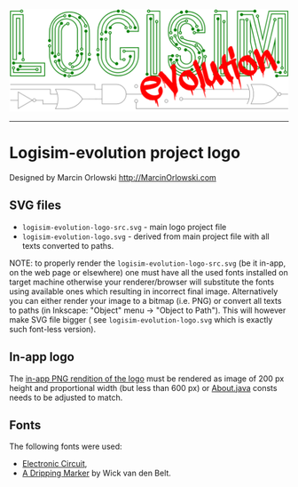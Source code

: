 [![Logisim-evolution](logisim-evolution-logo.svg)](https://github.com/logisim-evolution/logisim-evolution)

---

# Logisim-evolution project logo #

Designed by Marcin Orlowski <http://MarcinOrlowski.com>

## SVG files ##

* `logisim-evolution-logo-src.svg` - main logo project file
* `logisim-evolution-logo.svg` - derived from main project file with all texts converted to paths.

NOTE: to properly render the `logisim-evolution-logo-src.svg` (be it in-app, on the web page or elsewhere)
one must have all the used fonts installed on target machine otherwise your renderer/browser will substitute
the fonts using available ones which resulting in incorrect final image. Alternatively you can either render
your image to a bitmap (i.e. PNG) or  convert all texts to paths (in Inkscape: "Object" menu -> "Object to Path").
This will however make SVG file bigger ( see `logisim-evolution-logo.svg` which is exactly such font-less version).

## In-app logo ##

The [in-app PNG rendition of the logo](../src/main/resources/resources/logisim/img/logisim-evolution-logo.png)
must be rendered as image of 200 px height and proportional width (but less than 600 px) or
[About.java](../src/main/java/com/cburch/logisim/gui/start/About.java) consts needs to be adjusted to match.

## Fonts ##

The following fonts were used:

* [Electronic Circuit](https://textfonts.net/electronic-circuit-font.html),
* [A Dripping Marker](https://www.1001freefonts.com/a-dripping-marker.font) by Wick van den Belt.
